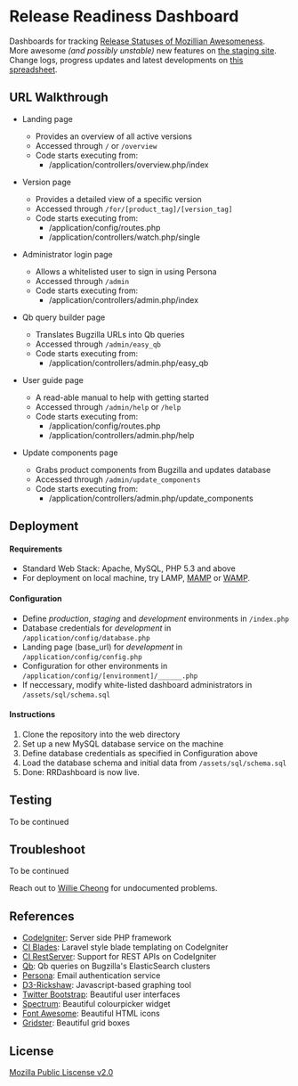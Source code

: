 # Release Readiness Dashboard
Dashboards for tracking [Release Statuses of Mozillian Awesomeness](https://release-dash.paas.allizom.org).<br>
More awesome *(and possibly unstable)* new features on [the staging site](http://release-dash.williecheong.com).<br>
Change logs, progress updates and latest developments on [this spreadsheet](https://docs.google.com/spreadsheet/ccc?key=0ApNDjYXWm5JndDFwLWVlM1BPR3dBdjE1ZVdfWlBwR1E&usp=sharing).

## URL Walkthrough 
- Landing page
    - Provides an overview of all active versions
    - Accessed through `/` or `/overview` 
    - Code starts executing from: 
        - /application/controllers/overview.php/index

- Version page
    - Provides a detailed view of a specific version
    - Accessed through `/for/[product_tag]/[version_tag]`  
    - Code starts executing from:
        - /application/config/routes.php
        - /application/controllers/watch.php/single

- Administrator login page
    - Allows a whitelisted user to sign in using Persona
    - Accessed through `/admin`
    - Code starts executing from:
        - /application/controllers/admin.php/index

- Qb query builder page
    - Translates Bugzilla URLs into Qb queries
    - Accessed through `/admin/easy_qb`
    - Code starts executing from:
        - /application/controllers/admin.php/easy_qb

- User guide page
    - A read-able manual to help with getting started
    - Accessed through `/admin/help` or `/help`
    - Code starts executing from:
        - /application/config/routes.php
        - /application/controllers/admin.php/help

- Update components page
    - Grabs product components from Bugzilla and updates database
    - Accessed through `/admin/update_components`
    - Code starts executing from:
        - /application/controllers/admin.php/update_components


## Deployment        
#### Requirements
- Standard Web Stack: Apache, MySQL, PHP 5.3 and above
- For deployment on local machine, try LAMP, [MAMP](http://www.mamp.info/en/downloads/) or [WAMP](http://www.wampserver.com/en/). 

#### Configuration
- Define *production*, *staging* and *development* environments in `/index.php`
- Database credentials for *development* in `/application/config/database.php`
- Landing page (base_url) for *development* in `/application/config/config.php`
- Configuration for other environments in `/application/config/[environment]/______.php`
- If neccessary, modify white-listed dashboard administrators in `/assets/sql/schema.sql`

#### Instructions
1. Clone the repository into the web directory
2. Set up a new MySQL database service on the machine
3. Define database credentials as specified in Configuration above
4. Load the database schema and initial data from `/assets/sql/schema.sql`
5. Done: RRDashboard is now live.


## Testing
To be continued


## Troubleshoot
To be continued<br>

Reach out to [Willie Cheong](http://williecheong.com) for undocumented problems.


## References
- [CodeIgniter](http://ellislab.com/codeigniter): Server side PHP framework
- [CI Blades](https://github.com/laperla/codeigniter-Blade): Laravel style blade templating on CodeIgniter
- [CI RestServer](https://github.com/philsturgeon/codeigniter-restserver): Support for REST APIs on CodeIgniter
- [Qb](https://github.com/klahnakoski/qb): Qb queries on Bugzilla's ElasticSearch clusters
- [Persona](https://developer.mozilla.org/en-US/Persona): Email authentication service
- [D3-Rickshaw](http://code.shutterstock.com/rickshaw/): Javascript-based graphing tool
- [Twitter Bootstrap](http://getbootstrap.com/getting-started/): Beautiful user interfaces
- [Spectrum](http://bgrins.github.io/spectrum/): Beautiful colourpicker widget
- [Font Awesome](http://fontawesome.io/): Beautiful HTML icons
- [Gridster](http://gridster.net/): Beautiful grid boxes


## License
[Mozilla Public Liscense v2.0](LICENSE)
